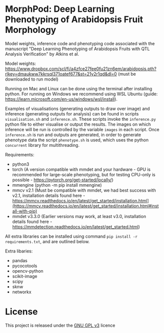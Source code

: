 # MorphPod: Deep Learning Phenotyping of Arabidopsis Fruit Morphology
Model weights, inference code and phenotyping code associated with the manuscript "Deep Learning Phenotyping of Arabidopsis Fruits with QTL Analysis Verification" by Atkins et al.

Model weights: https://www.dropbox.com/scl/fi/a4zfce27fee0fu21zn6em/arabidopsis.pth?rlkey=dmaukww7kkrsql371oatef677&st=21y2r1qd&dl=0 (must be downloaded to run model)

Running on Mac and Linux can be done using the terminal after installing python. For running on Windows we recommend using WSL Ubuntu (guide: https://learn.microsoft.com/en-us/windows/wsl/install).

Examples of visualisations (generating outputs to draw over image) and inference (generating outputs for analysis) can be found in scripts ``visualisation.sh`` and ``inference.sh``. These scripts invoke the ``inference.py`` python file to either visualise or output the results. The images on which inference will be run is controlled by the variable ``images`` in each script. Once ``inference.sh`` is run and outputs are generated, in order to generate phenotype data the script ``phenotype.sh`` is used, which uses the python ``concurrent`` library for multithreading. 

Requirements:
  - python3
  - torch (A version compatible with mmdet and your hardware - GPU is recommended for large-scale phenotyping, but for testing CPU-only is possible - https://pytorch.org/get-started/locally/)
  - mmengine (python -m pip install mmengine)
  - mmcv v2.1 (Must be compatible with mmdet, we had best success with v2.1, installation details found here - https://mmcv.readthedocs.io/en/latest/get_started/installation.html](https://mmcv.readthedocs.io/en/latest/get_started/installation.html#install-with-pip)
  - mmdet v3.3.0 (Earlier versions may work, at least v3.0, installation details found here - https://mmdetection.readthedocs.io/en/latest/get_started.html)

All extra libraries can be installed using command ``pip install -r requirements.txt``, and are outlined below.

Extra libaries:
  - pandas
  - pycocotools
  - opencv-python
  - scikit-image
  - scipy
  - sknw
  - networkx

# License
This project is released under the [GNU GPL v3](https://www.gnu.org/licenses/gpl-3.0.en.html) licence
